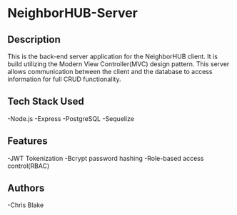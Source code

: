 # NeighborHUB-Server

## Description
This is the back-end server application for the NeighborHUB client. It is build utilizing the Modern View Controller(MVC) design pattern. This server
allows communication between the client and the database to access information for full CRUD functionality.

## Tech Stack Used
-Node.js
-Express
-PostgreSQL
-Sequelize

## Features
-JWT Tokenization
-Bcrypt password hashing
-Role-based access control(RBAC)

## Authors
-Chris Blake
